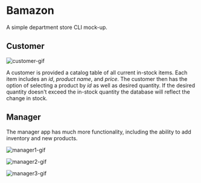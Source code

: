# Bamazon
A simple department store CLI mock-up. 

## Customer

![customer-gif](resources/customer.gif)

A customer is provided a catalog table of all current in-stock items. Each item includes an _id_, _product name_, and _price_. The customer then has the option of selecting a product by _id_ as well as desired quantity. If the desired quantity doesn't exceed the in-stock quantity the database will reflect the change in stock. 

## Manager

The manager app has much more functionality, including the ability to add inventory and new products.

![manager1-gif](resources/manager1.gif)

![manager2-gif](resources/manager2.gif)

![manager3-gif](resources/manager3.gif)